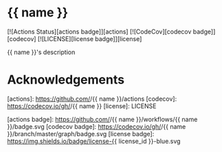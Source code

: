 # {{ name }}

[![Actions Status][actions badge]][actions]
[![CodeCov][codecov badge]][codecov]
[![LICENSE][license badge]][license]

{{ name }}'s description

# Acknowledgements

<!-- Links -->
[actions]: https://github.com/<your-account>/{{ name }}/actions
[codecov]: https://codecov.io/gh/<your-account>/{{ name }}
[license]: LICENSE

<!-- Badges -->
[actions badge]: https://github.com/<your-account>/{{ name }}/workflows/{{ name }}/badge.svg
[codecov badge]: https://codecov.io/gh/<your-account>/{{ name }}/branch/master/graph/badge.svg
[license badge]: https://img.shields.io/badge/license-{{ license_id }}-blue.svg

